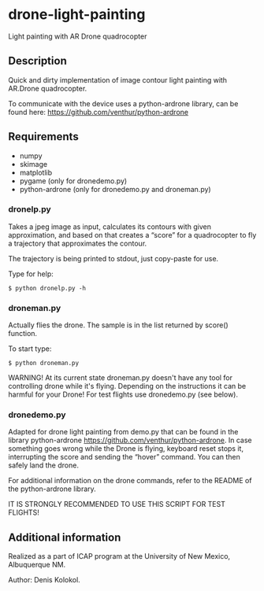 drone-light-painting
====================

Light painting with AR Drone quadrocopter

## Description

Quick and dirty implementation of image contour light painting with AR.Drone quadrocopter.

To communicate with the device uses a python-ardrone library, can be found here: https://github.com/venthur/python-ardrone

## Requirements
- numpy
- skimage
- matplotlib
- pygame (only for dronedemo.py)
- python-ardrone (only for dronedemo.py and droneman.py)

### dronelp.py

Takes a jpeg image as input, calculates its contours with given approximation, and based on that creates a “score” for a quadrocopter to fly a trajectory that approximates the contour.

The trajectory is being printed to stdout, just copy-paste for use.

Type for help:

`$ python dronelp.py -h`

### droneman.py

Actually flies the drone. The sample is in the list returned by score() function.

To start type:

`$ python droneman.py`

WARNING! At its current state droneman.py doesn't have any tool for controlling drone while it's flying. Depending on the instructions it can be harmful for your Drone! For test flights use dronedemo.py (see below).

### dronedemo.py

Adapted for drone light painting from demo.py that can be found in the library python-ardrone https://github.com/venthur/python-ardrone. In case something goes wrong while the Drone is flying, keyboard reset stops it, interrupting the score and sending the “hover” command. You can then safely land the drone.

For additional information on the drone commands, refer to the README of the python-ardrone library.

IT IS STRONGLY RECOMMENDED TO USE THIS SCRIPT FOR TEST FLIGHTS!

## Additional information

Realized as a part of ICAP program at the University of New Mexico, Albuquerque NM.

Author: Denis Kolokol.

